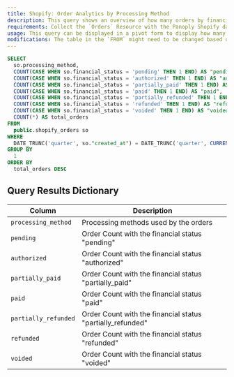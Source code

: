 ```yaml
---
title: Shopify: Order Analytics by Processing Method
description: This query shows an overview of how many orders by financial status there are per processing method.
requirements: Collect the `Orders` Resource with the Panoply Shopify data source.
usage: This query can be displayed in a pivot form to display how many orders by financial status there are per processing method.
modifications: The table in the `FROM` might need to be changed based on Schema and Destination settings in the data source. The Date Range Filter using the `created_at` in the `WHERE` clause can be changed.
---
```


```sql
SELECT
  so.processing_method,
  COUNT(CASE WHEN so.financial_status = 'pending' THEN 1 END) AS "pending",
  COUNT(CASE WHEN so.financial_status = 'authorized' THEN 1 END) AS "authorized",
  COUNT(CASE WHEN so.financial_status = 'partially_paid' THEN 1 END) AS "partially_paid",
  COUNT(CASE WHEN so.financial_status = 'paid' THEN 1 END) AS "paid",
  COUNT(CASE WHEN so.financial_status = 'partially_refunded' THEN 1 END) AS "partially_refunded",
  COUNT(CASE WHEN so.financial_status = 'refunded' THEN 1 END) AS "refunded",
  COUNT(CASE WHEN so.financial_status = 'voided' THEN 1 END) AS "voided",
  COUNT(*) AS total_orders
FROM
  public.shopify_orders so
WHERE
  DATE_TRUNC('quarter', so."created_at") = DATE_TRUNC('quarter', CURRENT_DATE)
GROUP BY
  1
ORDER BY
  total_orders DESC
```

## Query Results Dictionary
Column | Description
---|---
`processing_method`| Processing methods used by the orders
`pending`| Order Count with the financial status "pending"
`authorized`| Order Count with the financial status "authorized"
`partially_paid`| Order Count with the financial status "partially_paid"
`paid`| Order Count with the financial status "paid"
`partially_refunded`| Order Count with the financial status "partially_refunded"
`refunded`| Order Count with the financial status "refunded"
`voided`| Order Count with the financial status "voided"

